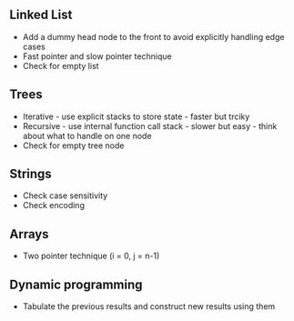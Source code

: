 ## Linked List
* Add a dummy head node to the front to avoid explicitly handling edge cases
* Fast pointer and slow pointer technique
* Check for empty list

## Trees
* Iterative - use explicit stacks to store state - faster but trciky
* Recursive - use internal function call stack - slower but easy - think about what to handle on one node
* Check for empty tree node

## Strings
* Check case sensitivity
* Check encoding

## Arrays
* Two pointer technique (i = 0, j = n-1)

## Dynamic programming
* Tabulate the previous results and construct new results using them
